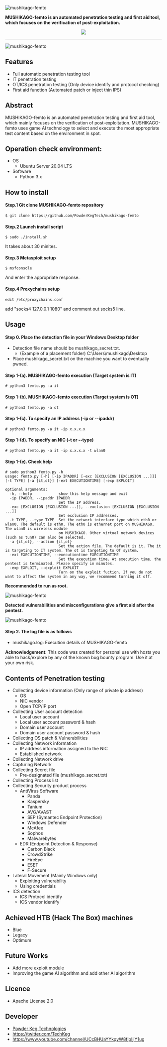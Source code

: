 
![mushikago-femto](./images/femto_logo.png)


**MUSHIKAGO-femto is an automated penetration testing and first aid tool, which focuses on the verification of post-exploitation.**


<p align="center">
<a href="https://twitter.com/TechKeg"><img src="https://img.shields.io/twitter/follow/TechKeg.svg?logo=twitter"></a>
</p>

---

![mushikago-femto](./images/femto_start.png)

## Features
- Full automatic penetration testing tool
- IT penetration testing
- OT/ICS penetration testing (Only device identify and protocol checking)
- First aid function (Automated patch or inject thin IPS)


## Abstract
 MUSHIKAGO-femto is an automated penetration testing and first aid tool, which mainly focuses on the verification of post-exploitation. MUSHIKAGO-femto uses game AI technology to select and execute the most appropriate test content based on the environment in spot. 


## Operation check environment:
- OS
  - Ubuntu Server 20.04 LTS
- Software
  - Python 3.x


## How to install
#### Step.1 Git clone MUSHIKAGO-femto repository
```
$ git clone https://github.com/PowderKegTech/mushikago-femto
```

#### Step.2 Launch install script
```
$ sudo ./install.sh
```
It takes about 30 minites.

#### Step.3 Metasploit setup
```
$ msfconsole
```
And enter the appropriate response.

#### Step.4 Proxychains setup
```
edit /etc/proxychains.conf
```
add "socks4 127.0.0.1 1080" and comment out socks5 line.


## Usage
#### Step 0. Place the detection file in your Windows Desktop folder
- Detection file name should be mushikago\_secret.txt.
  - (Example of a placement folder) C:\Users\mushikago\Desktop
- Place mushikago\_secret.txt on the machine you want to eventually pwned.


#### Step 1-(a). MUSHIKAGO-femto execution (Target system is IT)
```
# python3 femto.py -a it
```

#### Step 1-(b). MUSHIKAGO-femto execution (Target system is OT)
```
# python3 femto.py -a ot
```

#### Step 1-(c). To specify an IP address (-ip or --ipaddr)
```
# python3 femto.py -a it -ip x.x.x.x
```

#### Step 1-(d). To specify an NIC (-t or --type)
```
# python3 femto.py -a it -ip x.x.x.x -t wlan0
```

#### Step 1-(e). Check help
```
# sudo python3 femto.py -h
usage: femto.py [-h] [-ip IPADDR] [-exc [EXCLUSION [EXCLUSION ...]]] [-t TYPE] [-a {it,ot}] [-ext EXECUTIONTIME] [-exp EXPLOIT]

optional arguments:
  -h, --help            show this help message and exit
  -ip IPADDR, --ipaddr IPADDR
                        Set the IP address.
  -exc [EXCLUSION [EXCLUSION ...]], --exclusion [EXCLUSION [EXCLUSION ...]]
                        Set exclusion IP addresses.
  -t TYPE, --type TYPE  Set the network interface type which eth0 or wlan0. The default is eth0. The eth0 is ethernet port on MUSHIKAGO. The wlan0 is wireless module
                        on MUSHIKAGO. Other virtual network devices (such as tun0) can also be selected.
  -a {it,ot}, --action {it,ot}
                        Set the action file. The default is it. The it is targeting to IT system. The ot is targeting to OT system.
  -ext EXECUTIONTIME, --executiontime EXECUTIONTIME
                        Set the execution time. At execution time, the pentest is terminated. Please specify in minutes.
  -exp EXPLOIT, --exploit EXPLOIT
                        Turn on the exploit fuction. If you do not want to affect the system in any way, we recommend turning it off.
```

**Recommended to run as root.**

![mushikago-femto](./images/femto_start.gif)

**Detected vulnerabilities and misconfigurations give a first aid after the pentest.**

![mushikago-femto](./images/femto_autorepair.gif)


#### Step 2. The log file is as follows
- mushikago.log: Execution details of MUSHIKAGO-femto

**Acknowledgement:** This code was created for personal use with hosts you able to hack/explore by any of the known bug bounty program. Use it at your own risk.



## Contents of Penetration testing
- Collecting device information (Only range of private ip address)
  - OS
  - NIC vendor
  - Open TCP/IP port
- Collecting User account detection
  - Local user account
  - Local user account password & hash
  - Domain user account
  - Domain user account password & hash
- Collecting OS patch & Vulnerabilities
- Collecting Network information
  - IP address information assigned to the NIC
  - Established network
- Collecting Network drive
- Capturing Network
- Collecting Secret file 
  - Pre-designated file (mushikago_secret.txt)
- Collecting Process list
- Collecting Security product process
  - AntiVirus Software
    - Panda
    - Kaspersky
    - Tanium
    - AVG/AVAST
    - SEP (Symantec Endpoint Protection)
    - Windows Defender
    - McAfee
    - Sophos
    - Malwarebytes
  - EDR (Endpoint Detection & Response)
    - Carbon Black
    - CrowdStrike
    - FireEye
    - ESET
    - F-Secure
- Lateral Movement (Mainly Windows only)
  - Exploiting vulnerability
  - Using credentials
- ICS detection
  - ICS Protocol identify
  - ICS vendor identify


## Achieved HTB (Hack The Box) machines
- Blue
- Legacy
- Optimum


## Future Works
- Add more exploit module
- Improving the game AI algorithm and add other AI algorithm

## Licence
- Apache License 2.0

## Developer
- [Powder Keg Technologies](https://www.powderkegtech.com/)
- https://twitter.com/TechKeg
- https://www.youtube.com/channel/UCcBHUaYYkqyW8fjbIjiY1ug

